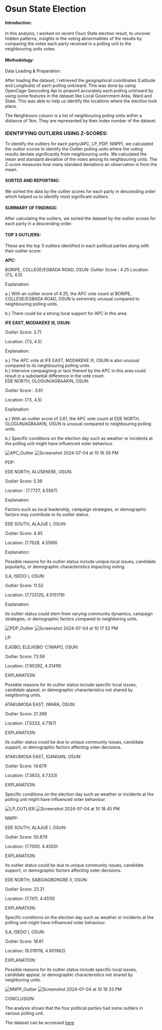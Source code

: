 # Osun State Election

#### Introduction:

In this analysis, I worked on recent Osun State election result, to uncover hidden patterns, insights in the voting abnormalities of the results by comparing the votes each party received in a polling unit to the neighbouring units votes.

#### Methodology:

Data Loading & Preparation:

After loading the dataset, I retrieved the geographical coordinates (Latitude and Longitude) of each polling unit/ward. This was done by using OpenCage Geocoding Api to pinpoint accurately each polling unit/ward by using some features in the dataset like Local Government Area, Ward and State. This was able to help us identify the locations where the election took place.

The Neighbours column is a list of neighbouring poling units within a distance of 1km. They are represented by their index number of the dataset.

### IDENTIFYING OUTLIERS USING Z-SCORES:

To identify the outliers for each party(APC, LP, PDP, NNPP), we calculated the outlier scores to identify the Outlier polling units where the voting results deviate significantly from neighbouring units. We calculated the mean and standard deviation of the votes among its neighbouring units. The Z-score measures how many standard deviations an observation is from the mean.

#### SORTED AND REPORTING:

We sorted the data by the outlier scores for each party in descending order which helped us to identify most significant outliers.

#### SUMMARY OF FINDINGS:

After calculating the outliers, we sorted the dataset by the outlier scores for each party in a descending order.  

#### TOP 3 OUTLIERS:
These are the top 3 outliers identified in each political parties along with their outlier score:


**APC:**

BORIPE, COLLEGE/EGBADA ROAD, OSUN:
Outlier Score : 4.25
Location: (7.5, 4.5)

Explanation:

a.) With an outlier score of 4.25, the APC vote count at BORIPE, COLLEGE/EGBADA ROAD, OSUN is extremely unusual compared to neighbouring polling units.  

b.) There could be a strong local support for APC in this area.  


**IFE EAST, MODAKEKE III, OSUN:**

Outlier Score: 3.71  

Location: (7.5, 4.5)  

Explanation:  

a.) The APC vote at IFE EAST, MODAKEKE III, OSUN is also unusual compared to its neighbouring polling units.  
b.) Intensive campaigning or lack thereof by the APC in this area could result in a substantial difference in the vote count.  
EDE NORTH, OLOGUN/AGBAAKIN, OSUN:  

Outlier Score : 3.61  

Location: (7.5, 4.5)  


Explanation:  

a.) With an outlier score of 3.61, the APC vote count at EDE NORTH, OLOGUN/AGBAAKIN, OSUN is unusual compared to neighbouring polling units.  

b.) Specific conditions on the election day such as weather or incidents at the polling unit might have influenced voter behaviour.  


![APC_Outlier](https://github.com/Raphlawren/Osun_State_Election/assets/130583230/f32d5457-a2ba-445e-a801-513955d8ac3f)
![Screenshot 2024-07-04 at 10 16 39 PM](https://github.com/Raphlawren/Osun_State_Election/assets/130583230/84c60051-b7ef-49de-9bef-1069b89947ea)

PDP:

EDE NORTH, ALUSEKERE, OSUN:

Outlier Score: 5.39

Location : (7.7727, 4.5587)

Explanation:

Factors such as local leadership, campaign strategies, or demographic factors may contribute to its outlier status.

EDE SOUTH, ALAJUE I, OSUN:

Outlier Score: 4.45

Location: (7.7628, 4.5569)

Explanation:

Possible reasons for its outlier status include unique local issues, candidate popularity, or demographic characteristics impacting voting.

ILA, ISEDO I, OSUN:

Outlier Score: 11.52

Location: (7.733125, 4.515179)

Explanation:

Its outlier status could stem from varying community dynamics, campaign strategies, or demographic factors compared to neighboring units.

![PDP_Outlier](https://github.com/Raphlawren/Osun_State_Election/assets/130583230/b2eff261-b8dc-44a0-9bf8-3132abe88304)
![Screenshot 2024-07-04 at 10 17 52 PM](https://github.com/Raphlawren/Osun_State_Election/assets/130583230/0dabc1e8-a792-45d9-ada8-a2855f17c1ac)


LP:

EJIGBO, ELEJIGBO ‘C’/MAPO, OSUN:

Outlier Score: 73.59

Location: (7.90292, 4.31419)

EXPLANATION:

Possible reasons for its outlier status include specific local issues, candidate appeal, or demographic characteristics not shared by neighboring units.

ATAKUMOSA EAST, IWARA, OSUN:

Outlier Score: 21.398

Location: (7.5333, 4.7167)

EXPLANATION:

Its outlier status could be due to unique community issues, candidate support, or demographic factors affecting voter decisions.

ATAKUMOSA EAST, IGANGAN, OSUN:

Outlier Score: 14.679

Location: (7.3833, 4.7333)

EXPLANATION:

Specific conditions on the election day such as weather or incidents at the polling unit might have influenced voter behaviour.


![LP_OUTLIER](https://github.com/Raphlawren/Osun_State_Election/assets/130583230/855bcab9-0736-41e3-b000-557ce4ad77a8)
![Screenshot 2024-07-04 at 10 18 45 PM](https://github.com/Raphlawren/Osun_State_Election/assets/130583230/4df3ce96-aee2-4ce3-acd1-2baac79eb3dc)


NNPP:


EDE SOUTH, ALAJUE I, OSUN:

Outlier Score: 50.879

Location: (7.7000, 4.4500)

EXPLANATION:

Its outlier status could be due to unique community issues, candidate support, or demographic factors affecting voter decisions.

EDE NORTH, SABO/AGBONGBE II, OSUN:

Outlier Score: 23.21

Location: (7.7411, 4.4510)

EXPLANATION:

Specific conditions on the election day such as weather or incidents at the polling unit might have influenced voter behaviour.

ILA, ISEDO I, OSUN:

Outlier Score: 18.61

Location: (8.019116, 4.901962)

EXPLANATION:

Possible reasons for its outlier status include specific local issues, candidate appeal, or demographic characteristics not shared by neighboring units.

![NNPP_Outlier](https://github.com/Raphlawren/Osun_State_Election/assets/130583230/e9f6a31d-82bb-4189-b3dc-1949904edbb2)
![Screenshot 2024-07-04 at 10 19 33 PM](https://github.com/Raphlawren/Osun_State_Election/assets/130583230/efa6410e-8a50-41de-9ff2-d7b0ef194781)

CONCLUSION:

The analysis shows that the four political parties had some outliers in various polling unit.



The dataset can be accessed [here](https://docs.google.com/spreadsheets/d/1_DEH5sEsZsFS8z5qHcGX_C5RhK0aghNa/edit?gid=663511907#gid=663511907)
